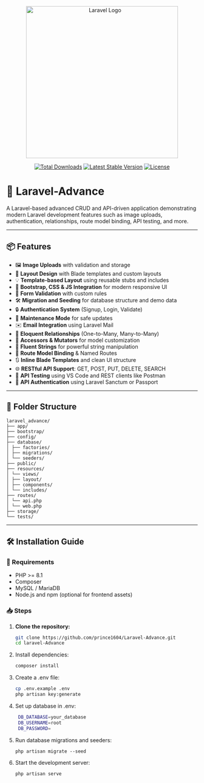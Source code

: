 <p align="center"><a href="https://laravel.com" target="_blank"><img src="https://raw.githubusercontent.com/laravel/art/master/logo-lockup/5%20SVG/2%20CMYK/1%20Full%20Color/laravel-logolockup-cmyk-red.svg" width="400" alt="Laravel Logo"></a></p>

<p align="center">
<a href="https://packagist.org/packages/laravel/framework"><img src="https://img.shields.io/packagist/dt/laravel/framework" alt="Total Downloads"></a>
<a href="https://packagist.org/packages/laravel/framework"><img src="https://img.shields.io/packagist/v/laravel/framework" alt="Latest Stable Version"></a>
<a href="https://packagist.org/packages/laravel/framework"><img src="https://img.shields.io/packagist/l/laravel/framework" alt="License"></a>
</p>

# 🚀 Laravel-Advance

A Laravel-based advanced CRUD and API-driven application demonstrating modern Laravel development features such as image uploads, authentication, relationships, route model binding, API testing, and more.

---

## 📦 Features

- 🖼️ **Image Uploads** with validation and storage
- 🎨 **Layout Design** with Blade templates and custom layouts
- 💡 **Template-based Layout** using reusable stubs and includes
- 🎁 **Bootstrap, CSS & JS Integration** for modern responsive UI
- 🧩 **Form Validation** with custom rules
- 🛠️ **Migration and Seeding** for database structure and demo data
- 🔒 **Authentication System** (Signup, Login, Validate)
- 🧪 **Maintenance Mode** for safe updates
- ✉️ **Email Integration** using Laravel Mail
- 🧬 **Eloquent Relationships** (One-to-Many, Many-to-Many)
- 📌 **Accessors & Mutators** for model customization
- 🧵 **Fluent Strings** for powerful string manipulation
- 🔗 **Route Model Binding** & Named Routes
- 🔃 **Inline Blade Templates** and clean UI structure
- 🌐 **RESTful API Support**: GET, POST, PUT, DELETE, SEARCH
- 🧪 **API Testing** using VS Code and REST clients like Postman
- 🧰 **API Authentication** using Laravel Sanctum or Passport

---

## 🧾 Folder Structure

```
laravel_advance/
├── app/
├── bootstrap/
├── config/
├── database/
│ ├── factories/
│ ├── migrations/
│ └── seeders/
├── public/
├── resources/
│ └── views/
│ ├── layout/
│ ├── components/
│ └── includes/
├── routes/
│ └── api.php
│ └── web.php
├── storage/
└── tests/
```

---

## 🛠️ Installation Guide

### 🔐 Requirements

- PHP >= 8.1
- Composer
- MySQL / MariaDB
- Node.js and npm (optional for frontend assets)

### 📥 Steps

1. **Clone the repository:**
   ```bash
   git clone https://github.com/prince1604/Laravel-Advance.git
   cd laravel-Advance

    ```
2. Install dependencies:

   ```bash
   composer install
   ```
3. Create a .env file:

   ```bash
   cp .env.example .env
   php artisan key:generate
   ```
4. Set up database in .env:

   ```bash
    DB_DATABASE=your_database
    DB_USERNAME=root
    DB_PASSWORD=
   ```
5. Run database migrations and seeders:

   ```
   php artisan migrate --seed

   ```
6. Start the development server:
   ```
   php artisan serve
   ```


